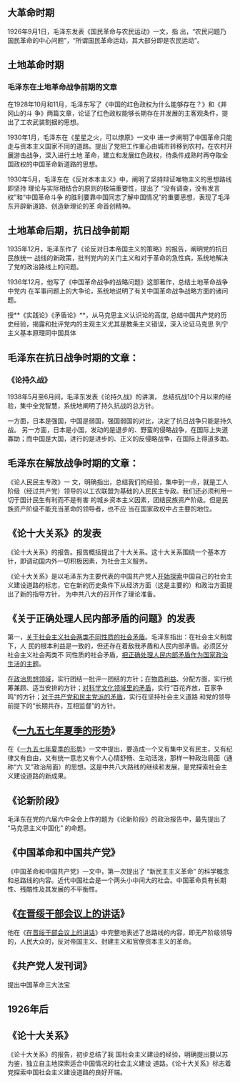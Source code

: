 ## 大革命时期

1926年9月1日，毛泽东发表《国民革命与农民运动》一文，指 出，“农民问题乃国民革命的中心问题”，“所谓国民革命运动，其大部分即是农民运动”。

## 土地革命时期

### 毛泽东在土地革命战争前期的文章

在1928年10月和11月，毛泽东写了《中国的红色政权为什么能够存在？》和《井冈山的斗 争》两篇文章，论证了红色政权能够长期存在并发展的主客观条件，提出了工农武装割据的思想。

1930年1月，毛泽东在《星星之火，可以燎原》一文中 进一步阐明了中国革命只能走与资本主义国家不同的道路。提出了党把工作重心由城市转移到农村，在农村开展游击战争，深入进行土地 革命，建立和发展红色政权，待条件成熟时再夺取全国政权的中国革命新道路的思想。

1930年5月，毛泽东在《反对本本主义》中，阐明了坚持辩证唯物主义的思想路线即坚持 理论与实际相结合的原则的极端重要性，提出了 “没有调查，没有发言权”和“中国革命斗争 的胜利要靠中国同志了解中国情况”的重要思想，表现了毛泽东开辟新道路、创造新理论的革 命首创精神。 

## 土地革命后期，抗日战争前期

1935年12月，毛泽东作了《论反对日本帝国主义的策略》的报告，阐明党的抗日民族统一 战线的新政策，批判党内的关门主义和对于革命的急性病，系统地解决了党的政治路线上的问题。 

1936年12月，他写了《中国革命战争的战略问题》这部著作，总结土地革命战争中党内 在军事问题上的大争论，系统地说明了有关中国革命战争战略方面的诸问题。

授**《实践论》《矛盾论》**，从马克思主义认识论的高度, 总结中国共产党的历史经验，揭露和批评党内的主观主义尤其是教条主义错误，深入论证马克思 列宁主义基本原理同中国具体

## **毛泽东在抗日战争时期的文章**：

### 《论持久战》

1938年5月至6月间，毛泽东发表《论持久战》的讲演， 总结抗战10个月以来的经验，集中全党智慧，系统地阐明了持久抗战的总方针。

一方面，日本是强国，中国是弱国，强国弱国的对比，决定了抗日战争只能是持久战。 另一方面，日本是小国，发动的是退步的、野蛮的侵略战争，在国际上失道寡助；而中国是大国，进行的是进步的、正义的反侵略战争，在国际上得道多助。

## 毛泽东在解放战争时期的文章：

《论人民民主专政》一 文，明确指出，总结我们的经验，集中到一点，就是工人阶级（经过共产党）领导的以工农联盟为基础的人民民主专政。我们还必须利用一切于国计民生有利而不是有害 的城乡资本主义因素，团结民族资产阶级。但是民族资产阶级不能充当革命的领导者，也不应 当在国家政权中占主要的地位。

## 《论十大关系》的发表

《论十大关系》的报告。报告概括提出了十大关系。这十大关系围绕一个基本方针，即调动国内外一切积极因素，为社会主义服务。

《论十大关系》是以毛泽东为主要代表的中国共产党人<u>开始探索</u>中国自己的社会主义建设道路的标志，它在新的历史条件下从经济方面（这是主要的）和政治方面提出了新的指导方针， 为中共八大的召开作了理论准备。

## 《关于正确处理人民内部矛盾的问题》的发表

第一，<u>关于社会主义社会两类不同性质的社会矛盾</u>。毛泽东指出：在社会主义制度下，人 民的根本利益是一致的，但还存在着敌我矛盾和人民内部矛盾。必须区分社会主义社会两类不 同性质的社会矛盾，<u>把正确处理人民内部矛盾作为国家政治生活的主题</u>。

<u>在政治思想领域</u>，实行团结一批评一团结的方针；<u>在物质利益</u>、分配方面，实行统筹兼顾、适当安排的方针；<u>对科学文化领域里的矛盾</u>，实行“百花齐放，百家争鸣”的方针；<u>对于共产党和民主党派的矛盾</u>，实行在坚持社会主义道路 和党的领导前提下的“长期共存，互相监督”的方针。

## 《<u>一九五七年夏季的形势</u>》

在《<u>一九五七年夏季的形势</u>》一文中提出，要造成一个又有集中又有民主，又有纪律又有自由，又有统一意志又有个人心情舒畅、生动活泼，那样一种政治局面（通称“六 又”政治局面）的思想。这是中共八大路线的继续和发展，是党探索社会主义建设道路的新成果。

## 《论新阶段》

毛泽东在党的六届六中全会上作的题为《论新阶段》的政治报告中，最先提出了 “马克思主义中国化” 的命题。

## 《中国革命和中国共产党》

《中国革命和中国共产党》一文中，第一次提出了 “新民主主义革命” 的科学概念和总路线的内容。近代中国社会是一个两头小中间大的社会。中国革命具有长期性、残酷性及其发展的不平衡性。

## 《<u>在晋绥干部会议上的讲话</u>》

他在《<u>在晋绥干部会议上的讲话</u>》中完整地表述了总路线的内容，即无产阶级领导的，人民大众的，反对帝国主义、封建主义和官僚资本主义的革命。

## 《共产党人发刊词》

提出中国革命三大法宝

## 1926年后

## 《论十大关系》

《论十大关系》的报告，初步总结了我 国社会主义建设的经验，明确提出要以苏为鉴，独立自主地探索适合中国情况的社会主义建设 道路。《论十大关系》标志着党探索中国社会主义建设道路的良好开端。

